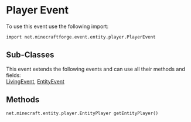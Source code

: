 # Player Event

To use this event use the following import:
```groovy:no-line-numbers
import net.minecraftforge.event.entity.player.PlayerEvent
```

## Sub-Classes
This event extends the following events and can use all their methods and fields: <br>
[LivingEvent](../living_event/living_event.md), [EntityEvent](../entity_event/entity_event.md)

## Methods
```groovy:no-line-numbers
net.minecraft.entity.player.EntityPlayer getEntityPlayer()
```
